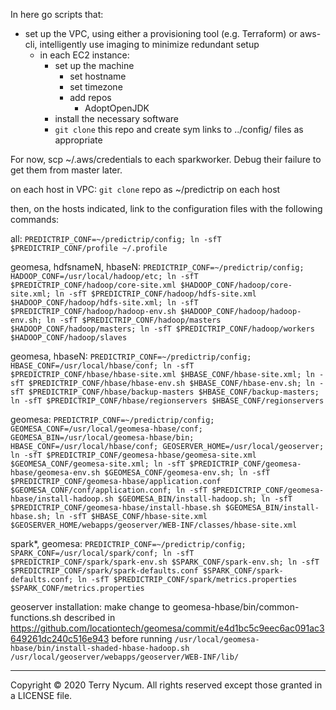 In here go scripts that:
- set up the VPC, using either a provisioning tool (e.g. Terraform) or aws-cli, intelligently use imaging to minimize redundant setup
    - in each EC2 instance:
        - set up the machine
            - set hostname
            - set timezone
            - add repos
                - AdoptOpenJDK
        - install the necessary software
        - `git clone` this repo and create sym links to ../config/ files as appropriate

For now, scp ~/.aws/credentials to each sparkworker. Debug their failure to get them from master later.

on each host in VPC:
`git clone` repo as ~/predictrip on each host

then, on the hosts indicated, link to the configuration files with the following commands:

all:
`PREDICTRIP_CONF=~/predictrip/config;
ln -sfT $PREDICTRIP_CONF/profile ~/.profile`

geomesa, hdfsnameN, hbaseN:
`PREDICTRIP_CONF=~/predictrip/config;
HADOOP_CONF=/usr/local/hadoop/etc;
ln -sfT $PREDICTRIP_CONF/hadoop/core-site.xml $HADOOP_CONF/hadoop/core-site.xml;
ln -sfT $PREDICTRIP_CONF/hadoop/hdfs-site.xml $HADOOP_CONF/hadoop/hdfs-site.xml;
ln -sfT $PREDICTRIP_CONF/hadoop/hadoop-env.sh $HADOOP_CONF/hadoop/hadoop-env.sh;
ln -sfT $PREDICTRIP_CONF/hadoop/masters $HADOOP_CONF/hadoop/masters;
ln -sfT $PREDICTRIP_CONF/hadoop/workers $HADOOP_CONF/hadoop/slaves`

geomesa, hbaseN:
`PREDICTRIP_CONF=~/predictrip/config;
HBASE_CONF=/usr/local/hbase/conf;
ln -sfT $PREDICTRIP_CONF/hbase/hbase-site.xml $HBASE_CONF/hbase-site.xml;
ln -sfT $PREDICTRIP_CONF/hbase/hbase-env.sh $HBASE_CONF/hbase-env.sh;
ln -sfT $PREDICTRIP_CONF/hbase/backup-masters $HBASE_CONF/backup-masters;
ln -sfT $PREDICTRIP_CONF/hbase/regionservers $HBASE_CONF/regionservers`

geomesa:
`PREDICTRIP_CONF=~/predictrip/config;
GEOMESA_CONF=/usr/local/geomesa-hbase/conf;
GEOMESA_BIN=/usr/local/geomesa-hbase/bin;
HBASE_CONF=/usr/local/hbase/conf;
GEOSERVER_HOME=/usr/local/geoserver;
ln -sfT $PREDICTRIP_CONF/geomesa-hbase/geomesa-site.xml $GEOMESA_CONF/geomesa-site.xml;
ln -sfT $PREDICTRIP_CONF/geomesa-hbase/geomesa-env.sh $GEOMESA_CONF/geomesa-env.sh;
ln -sfT $PREDICTRIP_CONF/geomesa-hbase/application.conf $GEOMESA_CONF/conf/application.conf;
ln -sfT $PREDICTRIP_CONF/geomesa-hbase/install-hadoop.sh $GEOMESA_BIN/install-hadoop.sh;
ln -sfT $PREDICTRIP_CONF/geomesa-hbase/install-hbase.sh $GEOMESA_BIN/install-hbase.sh;
ln -sfT $HBASE_CONF/hbase-site.xml $GEOSERVER_HOME/webapps/geoserver/WEB-INF/classes/hbase-site.xml`

spark*, geomesa:
`PREDICTRIP_CONF=~/predictrip/config;
SPARK_CONF=/usr/local/spark/conf;
ln -sfT $PREDICTRIP_CONF/spark/spark-env.sh $SPARK_CONF/spark-env.sh;
ln -sfT $PREDICTRIP_CONF/spark/spark-defaults.conf $SPARK_CONF/spark-defaults.conf;
ln -sfT $PREDICTRIP_CONF/spark/metrics.properties $SPARK_CONF/metrics.properties`

geoserver installation:
make change to geomesa-hbase/bin/common-functions.sh described in
https://github.com/locationtech/geomesa/commit/e4d1bc5c9eec6ac091ac3649261dc240c516e943
before running
`/usr/local/geomesa-hbase/bin/install-shaded-hbase-hadoop.sh /usr/local/geoserver/webapps/geoserver/WEB-INF/lib/`

---
Copyright © 2020 Terry Nycum. All rights reserved except those granted in a LICENSE file.
